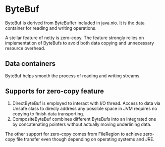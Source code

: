 # ByteBuf

ByteBuf is derived from ByteBuffer included in java.nio. It is the data container for reading and writing operations. 

A stellar feature of netty is zero-copy. The feature strongly relies on implementation of ByteBufs to avoid both data copying and unnecessary resource overhead.

## Data containers

ByteBuf helps smooth the process of reading and writing streams.

## Supports for zero-copy feature

1. DirectByteBuf is employed to interact with I/O thread. Access to data via Unsafe class to direcly address any possible space in JVM requires no copying to finish data transporting.
2. CompositeByteBuf combines different ByteBufs into an integrated one by concatenating pointers without actually moving underlining data.

The other support for zero-copy comes from FileRegion to achieve zero-copy file transfer even though depending on operating systems and JRE.

